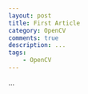 ```yaml
---
layout: post
title: First Article
category: OpenCV
comments: true
description: ...
tags:
    - OpenCV
---
```


...